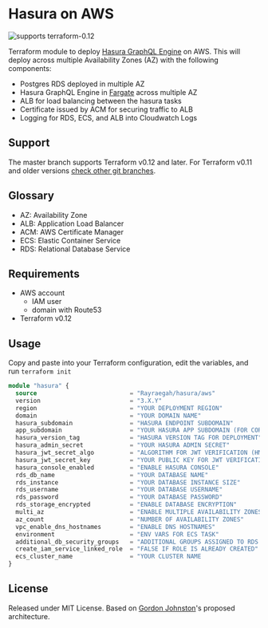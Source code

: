 # Hasura on AWS

![supports terraform-0.12][terraform-0.12-badge]

Terraform module to deploy [Hasura GraphQL Engine](https://github.com/hasura/graphql-engine) on AWS. This will deploy
across multiple Availability Zones (AZ) with the following components:

- Postgres RDS deployed in multiple AZ
- Hasura GraphQL Engine in [Fargate](https://aws.amazon.com/fargate/) across multiple AZ
- ALB for load balancing between the hasura tasks
- Certificate issued by ACM for securing traffic to ALB
- Logging for RDS, ECS, and ALB into Cloudwatch Logs

## Support

The master branch supports Terraform v0.12 and later. For Terraform v0.11 and older versions [check other git branches](https://github.com/Rayraegah/hasura-aws/tree/terraform-0.11).

## Glossary

- AZ: Availability Zone
- ALB: Application Load Balancer
- ACM: AWS Certificate Manager
- ECS: Elastic Container Service
- RDS: Relational Database Service

## Requirements

- AWS account
  - IAM user
  - domain with Route53
- Terraform v0.12

## Usage

Copy and paste into your Terraform configuration, edit the variables, and run `terraform init`

```terraform
module "hasura" {
  source                          = "Rayraegah/hasura/aws"
  version                         = "3.X.Y"
  region                          = "YOUR DEPLOYMENT REGION"
  domain                          = "YOUR DOMAIN NAME"
  hasura_subdomain                = "HASURA ENDPOINT SUBDOMAIN"
  app_subdomain                   = "YOUR HASURA APP SUBDOMAIN (FOR CORS)"
  hasura_version_tag              = "HASURA VERSION TAG FOR DEPLOYMENT"
  hasura_admin_secret             = "YOUR HASURA ADMIN SECRET"
  hasura_jwt_secret_algo          = "ALGORITHM FOR JWT VERIFICATION (HMAC or RS256)"
  hasura_jwt_secret_key           = "YOUR PUBLIC KEY FOR JWT VERIFICATION"
  hasura_console_enabled          = "ENABLE HASURA CONSOLE"
  rds_db_name                     = "YOUR DATABASE NAME"
  rds_instance                    = "YOUR DATABASE INSTANCE SIZE"
  rds_username                    = "YOUR DATABASE USERNAME"
  rds_password                    = "YOUR DATABASE PASSWORD"
  rds_storage_encrypted           = "ENABLE DATABASE ENCRYPTION"
  multi_az                        = "ENABLE MULTIPLE AVAILABILITY ZONES"
  az_count                        = "NUMBER OF AVAILABILITY ZONES"
  vpc_enable_dns_hostnames        = "ENABLE DNS HOSTNAMES"
  environment                     = "ENV VARS FOR ECS TASK"
  additional_db_security_groups   = "ADDITIONAL GROUPS ASSIGNED TO RDS INSTANCE"
  create_iam_service_linked_role  = "FALSE IF ROLE IS ALREADY CREATED"
  ecs_cluster_name                = "YOUR CLUSTER NAME
}
```

## License

Released under MIT License. Based on [Gordon Johnston](https://github.com/elgordino)'s proposed architecture.

[terraform-0.12-badge]: https://img.shields.io/badge/terraform-0.12-brightgreen.svg
